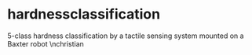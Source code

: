 # hardnessclassification
5-class hardness classification by a tactile sensing system mounted on a Baxter robot 
\nchristian
